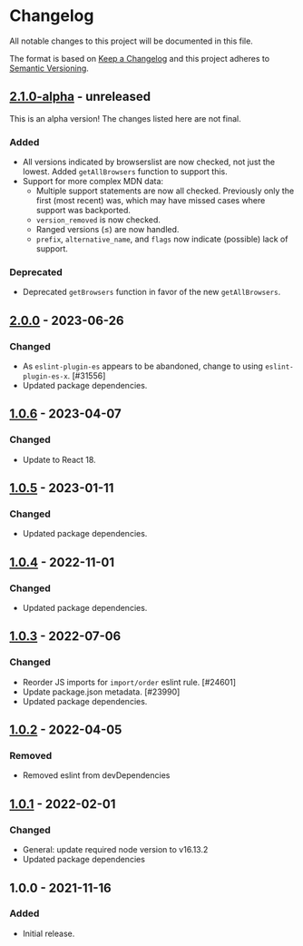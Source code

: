 # Changelog

All notable changes to this project will be documented in this file.

The format is based on [Keep a Changelog](https://keepachangelog.com/en/1.0.0/)
and this project adheres to [Semantic Versioning](https://semver.org/spec/v2.0.0.html).

## [2.1.0-alpha] - unreleased

This is an alpha version! The changes listed here are not final.

### Added
- All versions indicated by browserslist are now checked, not just the lowest. Added `getAllBrowsers` function to support this.
- Support for more complex MDN data:
  * Multiple support statements are now all checked. Previously only the first (most recent) was, which may have missed cases where support was backported.
  * `version_removed` is now checked.
  * Ranged versions (≤) are now handled.
  * `prefix`, `alternative_name`, and `flags` now indicate (possible) lack of support.

### Deprecated
- Deprecated `getBrowsers` function in favor of the new `getAllBrowsers`.

## [2.0.0] - 2023-06-26
### Changed
- As `eslint-plugin-es` appears to be abandoned, change to using `eslint-plugin-es-x`. [#31556]
- Updated package dependencies.

## [1.0.6] - 2023-04-07
### Changed
- Update to React 18.

## [1.0.5] - 2023-01-11
### Changed
- Updated package dependencies.

## [1.0.4] - 2022-11-01
### Changed
- Updated package dependencies.

## [1.0.3] - 2022-07-06
### Changed
- Reorder JS imports for `import/order` eslint rule. [#24601]
- Update package.json metadata. [#23990]
- Updated package dependencies.

## [1.0.2] - 2022-04-05
### Removed
- Removed eslint from devDependencies

## [1.0.1] - 2022-02-01
### Changed
- General: update required node version to v16.13.2
- Updated package dependencies

## 1.0.0 - 2021-11-16
### Added
- Initial release.

[2.1.0-alpha]: https://github.com/Automattic/eslint-config-target-es/compare/2.0.0...2.1.0-alpha
[2.0.0]: https://github.com/Automattic/eslint-config-target-es/compare/1.0.6...2.0.0
[1.0.6]: https://github.com/Automattic/eslint-config-target-es/compare/1.0.5...1.0.6
[1.0.5]: https://github.com/Automattic/eslint-config-target-es/compare/1.0.4...1.0.5
[1.0.4]: https://github.com/Automattic/eslint-config-target-es/compare/1.0.3...1.0.4
[1.0.3]: https://github.com/Automattic/eslint-config-target-es/compare/1.0.2...1.0.3
[1.0.2]: https://github.com/Automattic/eslint-config-target-es/compare/1.0.1...1.0.2
[1.0.1]: https://github.com/Automattic/eslint-config-target-es/compare/1.0.0...1.0.1
